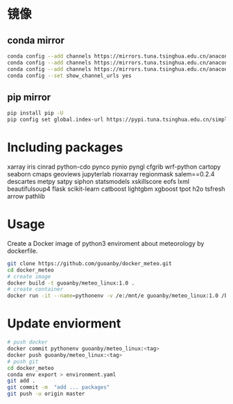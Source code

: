 # 镜像
## conda mirror  
```bash
conda config --add channels https://mirrors.tuna.tsinghua.edu.cn/anaconda/pkgs/free/  
conda config --add channels https://mirrors.tuna.tsinghua.edu.cn/anaconda/pkgs/main/  
conda config --add channels https://mirrors.tuna.tsinghua.edu.cn/anaconda/cloud/conda-forge/  
conda config --set show_channel_urls yes
```

## pip mirror  
```bash
pip install pip -U
pip config set global.index-url https://pypi.tuna.tsinghua.edu.cn/simple
```

# Including packages   
xarray iris cinrad python-cdo pynco pynio pyngl cfgrib wrf-python cartopy seaborn cmaps geoviews jupyterlab rioxarray regionmask salem==0.2.4 descartes metpy satpy siphon statsmodels xskillscore eofs lxml beautifulsoup4 flask scikit-learn catboost lightgbm xgboost tpot h2o tsfresh arrow pathlib

# Usage  
Create a Docker image of python3 enviroment about meteorology by dockerfile.  
```bash
git clone https://github.com/guoanby/docker_meteo.git
cd docker_meteo
# create image
docker build -t guoanby/meteo_linux:1.0 .
# create container
docker run -it --name=pythonenv -v /e:/mnt/e guoanby/meteo_linux:1.0 /bin/bash
```

# Update enviorment
```bash
# push docker
docker commit pythonenv guoanby/meteo_linux:<tag>
docker push guoanby/meteo_linux:<tag>
# push git
cd docker_meteo
conda env export > environment.yaml
git add . 
git commit -m  "add ... packages"
git push -u origin master
```